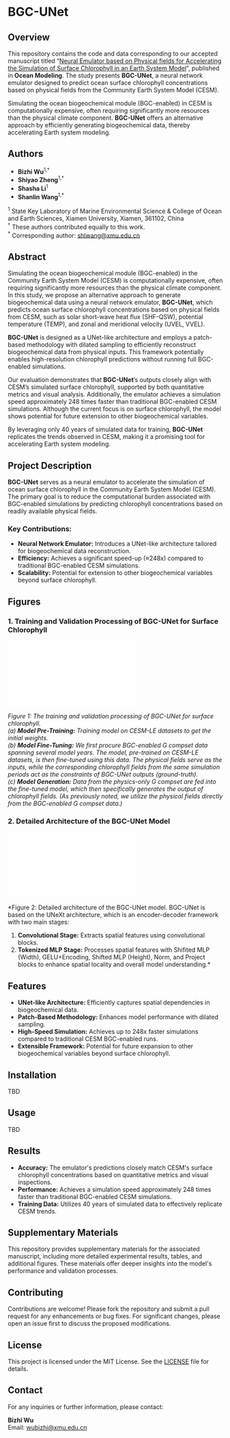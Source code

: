 # BGC-UNet

## Overview

This repository contains the code and data corresponding to our accepted manuscript titled “[Neural Emulator based on Physical fields for Accelerating the Simulation of Surface Chlorophyll in an Earth System Model](#)”, published in **Ocean Modeling**. The study presents **BGC-UNet**, a neural network emulator designed to predict ocean surface chlorophyll concentrations based on physical fields from the Community Earth System Model (CESM).

Simulating the ocean biogeochemical module (BGC-enabled) in CESM is computationally expensive, often requiring significantly more resources than the physical climate component. **BGC-UNet** offers an alternative approach by efficiently generating biogeochemical data, thereby accelerating Earth system modeling.

## Authors

- **Bizhi Wu**<sup>1,†</sup>
- **Shiyao Zheng**<sup>1,†</sup>
- **Shasha Li**<sup>1</sup>
- **Shanlin Wang**<sup>1,*</sup>

<sup>1</sup> State Key Laboratory of Marine Environmental Science & College of Ocean and Earth Sciences, Xiamen University, Xiamen, 361102, China  
<sup>†</sup> These authors contributed equally to this work.  
<sup>*</sup> Corresponding author: shlwang@xmu.edu.cn

## Abstract

Simulating the ocean biogeochemical module (BGC-enabled) in the Community Earth System Model (CESM) is computationally expensive, often requiring significantly more resources than the physical climate component. In this study, we propose an alternative approach to generate biogeochemical data using a neural network emulator, **BGC-UNet**, which predicts ocean surface chlorophyll concentrations based on physical fields from CESM, such as solar short-wave heat flux (SHF-QSW), potential temperature (TEMP), and zonal and meridional velocity (UVEL, VVEL).

**BGC-UNet** is designed as a UNet-like architecture and employs a patch-based methodology with dilated sampling to efficiently reconstruct biogeochemical data from physical inputs. This framework potentially enables high-resolution chlorophyll predictions without running full BGC-enabled simulations.

Our evaluation demonstrates that **BGC-UNet**’s outputs closely align with CESM’s simulated surface chlorophyll, supported by both quantitative metrics and visual analysis. Additionally, the emulator achieves a simulation speed approximately 248 times faster than traditional BGC-enabled CESM simulations. Although the current focus is on surface chlorophyll, the model shows potential for future extension to other biogeochemical variables.

By leveraging only 40 years of simulated data for training, **BGC-UNet** replicates the trends observed in CESM, making it a promising tool for accelerating Earth system modeling.

## Project Description

**BGC-UNet** serves as a neural emulator to accelerate the simulation of ocean surface chlorophyll in the Community Earth System Model (CESM). The primary goal is to reduce the computational burden associated with BGC-enabled simulations by predicting chlorophyll concentrations based on readily available physical fields.

### Key Contributions:
- **Neural Network Emulator:** Introduces a UNet-like architecture tailored for biogeochemical data reconstruction.
- **Efficiency:** Achieves a significant speed-up (≈248x) compared to traditional BGC-enabled CESM simulations.
- **Scalability:** Potential for extension to other biogeochemical variables beyond surface chlorophyll.

## Figures

### 1. Training and Validation Processing of BGC-UNet for Surface Chlorophyll

![Model Workflow](./Fig-1-Arch.pdf)

*Figure 1: The training and validation processing of BGC-UNet for surface chlorophyll.  
(a) **Model Pre-Training:** Training model on CESM-LE datasets to get the initial weights.  
(b) **Model Fine-Tuning:** We first procure BGC-enabled G compset data spanning several model years. The model, pre-trained on CESM-LE datasets, is then fine-tuned using this data. The physical fields serve as the inputs, while the corresponding chlorophyll fields from the same simulation periods act as the constraints of BGC-UNet outputs (ground-truth).  
(c) **Model Generation:** Data from the physics-only G compset are fed into the fine-tuned model, which then specifically generates the output of chlorophyll fields. (As previously noted, we utilize the physical fields directly from the BGC-enabled G compset data.)*

### 2. Detailed Architecture of the BGC-UNet Model

![Model Framework](./Fig-2-UNeXt.pdf)

*Figure 2: Detailed architecture of the BGC-UNet model. BGC-UNet is based on the UNeXt architecture, which is an encoder-decoder framework with two main stages:  
1) **Convolutional Stage:** Extracts spatial features using convolutional blocks.  
2) **Tokenized MLP Stage:** Processes spatial features with Shifited MLP (Width), GELU+Encoding, Shifted MLP (Height), Norm, and Project blocks to enhance spatial locality and overall model understanding.*

## Features

- **UNet-like Architecture:** Efficiently captures spatial dependencies in biogeochemical data.
- **Patch-Based Methodology:** Enhances model performance with dilated sampling.
- **High-Speed Simulation:** Achieves up to 248x faster simulations compared to traditional CESM BGC-enabled runs.
- **Extensible Framework:** Potential for future expansion to other biogeochemical variables beyond surface chlorophyll.

## Installation

TBD

## Usage

TBD

## Results

- **Accuracy:** The emulator's predictions closely match CESM's surface chlorophyll concentrations based on quantitative metrics and visual inspections.
- **Performance:** Achieves a simulation speed approximately 248 times faster than traditional BGC-enabled CESM simulations.
- **Training Data:** Utilizes 40 years of simulated data to effectively replicate CESM trends.

## Supplementary Materials

This repository provides supplementary materials for the associated manuscript, including more detailed experimental results, tables, and additional figures. These materials offer deeper insights into the model's performance and validation processes.

## Contributing

Contributions are welcome! Please fork the repository and submit a pull request for any enhancements or bug fixes. For significant changes, please open an issue first to discuss the proposed modifications.

## License

This project is licensed under the MIT License. See the [LICENSE](LICENSE) file for details.

## Contact

For any inquiries or further information, please contact:

**Bizhi Wu**  
Email: [wubizhi@xmu.edu.cn](mailto:wubizhi@xmu.edu.cn)
